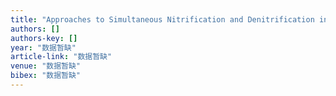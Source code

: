 ```yaml
---
title: "Approaches to Simultaneous Nitrification and Denitrification in Biological Treatment of Wastewater [J]"
authors: []
authors-key: []
year: "数据暂缺"
article-link: "数据暂缺"
venue: "数据暂缺"
bibex: "数据暂缺"
---
```


